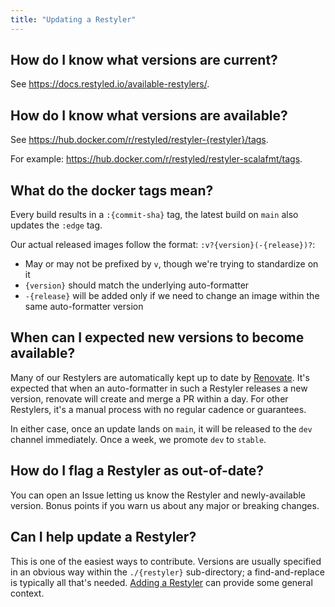 ```yaml
---
title: "Updating a Restyler"
---
```


## How do I know what versions are current?

See https://docs.restyled.io/available-restylers/.

## How do I know what versions are available?

See https://hub.docker.com/r/restyled/restyler-{restyler}/tags.

For example: https://hub.docker.com/r/restyled/restyler-scalafmt/tags.

## What do the docker tags mean?

Every build results in a `:{commit-sha}` tag, the latest build on `main` also updates the `:edge` tag.

Our actual released images follow the format: `:v?{version}(-{release})?`:

- May or may not be prefixed by `v`, though we're trying to standardize on it
- `{version}` should match the underlying auto-formatter
- `-{release}` will be added only if we need to change an image within the same auto-formatter version

## When can I expected new versions to become available?

Many of our Restylers are automatically kept up to date by [Renovate](https://github.com/renovatebot/renovate#readme). It's expected that when an auto-formatter in such a Restyler releases a new version, renovate will create and merge a PR within a day. For other Restylers, it's a manual process with no regular cadence or guarantees.

In either case, once an update lands on `main`, it will be released to the `dev` channel immediately. Once a week, we promote `dev` to `stable`.

## How do I flag a Restyler as out-of-date?

You can open an Issue letting us know the Restyler and newly-available version. Bonus points if you warn us about any major or breaking changes.

## Can I help update a Restyler?

This is one of the easiest ways to contribute. Versions are usually specified in an obvious way within the `./{restyler}` sub-directory; a find-and-replace is typically all that's needed. [Adding a Restyler](https://github.com/restyled-io/restyled.io/wiki/Adding-a-Restyler) can provide some general context.